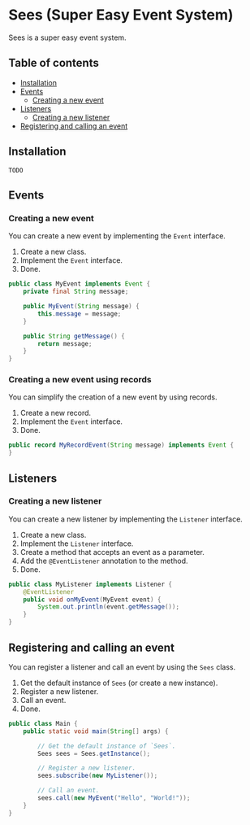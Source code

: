 # Sees (Super Easy Event System)

Sees is a super easy event system.

## Table of contents

- [Installation](#installation)
- [Events](#events)
    - [Creating a new event](#creating-a-new-event)
- [Listeners](#listeners)
    - [Creating a new listener](#creating-a-new-listener)
- [Registering and calling an event](#registering-and-calling-an-event)

## Installation

```TODO```

## Events

### Creating a new event

You can create a new event by implementing the `Event` interface.

1. Create a new class.
2. Implement the `Event` interface.
3. Done.

```java
public class MyEvent implements Event {
    private final String message;

    public MyEvent(String message) {
        this.message = message;
    }

    public String getMessage() {
        return message;
    }
}
```

### Creating a new event using records

You can simplify the creation of a new event by using records.

1. Create a new record.
2. Implement the `Event` interface.
3. Done.

```java
public record MyRecordEvent(String message) implements Event {
}
```

## Listeners

### Creating a new listener

You can create a new listener by implementing the `Listener` interface.

1. Create a new class.
2. Implement the `Listener` interface.
3. Create a method that accepts an event as a parameter.
4. Add the `@EventListener` annotation to the method.
5. Done.

```java
public class MyListener implements Listener {
    @EventListener
    public void onMyEvent(MyEvent event) {
        System.out.println(event.getMessage());
    }
}
```

## Registering and calling an event

You can register a listener and call an event by using the `Sees` class.

1. Get the default instance of `Sees` (or create a new instance).
2. Register a new listener.
3. Call an event.
4. Done.

```java
public class Main {
    public static void main(String[] args) {

        // Get the default instance of `Sees`.
        Sees sees = Sees.getInstance();

        // Register a new listener.
        sees.subscribe(new MyListener());

        // Call an event.
        sees.call(new MyEvent("Hello", "World!"));
    }
}
```